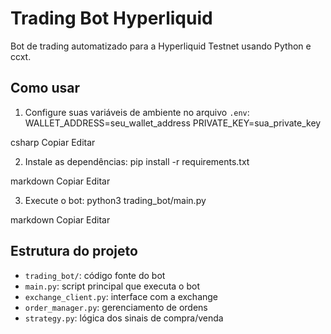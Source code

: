 # Trading Bot Hyperliquid

Bot de trading automatizado para a Hyperliquid Testnet usando Python e ccxt.

## Como usar

1. Configure suas variáveis de ambiente no arquivo `.env`:
WALLET_ADDRESS=seu_wallet_address
PRIVATE_KEY=sua_private_key

csharp
Copiar
Editar

2. Instale as dependências:
pip install -r requirements.txt

markdown
Copiar
Editar

3. Execute o bot:
python3 trading_bot/main.py

markdown
Copiar
Editar

## Estrutura do projeto

- `trading_bot/`: código fonte do bot
- `main.py`: script principal que executa o bot
- `exchange_client.py`: interface com a exchange
- `order_manager.py`: gerenciamento de ordens
- `strategy.py`: lógica dos sinais de compra/venda